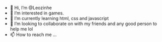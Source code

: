 - 👋 Hi, I’m @Leozinhe
- 👀 I’m interested in games.
- 🌱 I’m currently learning html, css and javascript
- 💞️ I’m looking to collaborate on with my friends and any good person to help me lol
- 📫 How to reach me ...

<!---
Leozinhe/Leozinhe is a ✨ special ✨ repository because its `README.md` (this file) appears on your GitHub profile.
You can click the Preview link to take a look at your changes.
--->
